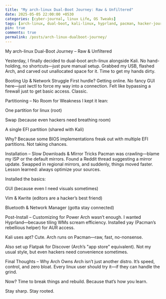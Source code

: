 ```yaml
---
title: "My arch-linux Dual-Boot Journey: Raw & Unfiltered"
date: 2025-05-05 22:00:00 +0530
categories: [cyber-journal, linux Life, OS Tweaks]
tags: [arch-linux, dual-boot, kali-linux, hyprland, pacman, hacker-journal, raw-linux]
pin: true
comments: true
permalink: /posts/arch-linux-dualboot-journey/
---
```

My arch-linux Dual-Boot Journey – Raw & Unfiltered

Yesterday, I finally decided to dual-boot arch-linux alongside Kali. No hand-holding, no shortcuts—just pure manual setup. Grabbed my USB, flashed Arch, and carved out unallocated space for it. Time to get my hands dirty.

Booting Up & Network Struggle
First hurdle? Getting online. No fancy GUI here—just iwctl to force my way into a connection. Felt like bypassing a firewall just to get basic access. Classic.

Partitioning – No Room for Weakness
I kept it lean:

One partition for linux (root)

Swap (because even hackers need breathing room)

A single EFI partition (shared with Kali)

Why? Because some BIOS implementations freak out with multiple EFI partitions. Not taking chances.

Installation – Slow Downloads & Mirror Tricks
Pacman was crawling—blame my ISP or the default mirrors. Found a Reddit thread suggesting a mirror update. Swapped in regional mirrors, and suddenly, things moved faster. Lesson learned: always optimize your sources.

Installed the basics:

GUI (because even I need visuals sometimes)

Vim & Kwrite (editors are a hacker’s best friend)

Bluetooth & Network Manager (gotta stay connected)

Post-Install – Customizing for Power
Arch wasn’t enough. I wanted Hyprland—because tiling WMs scream efficiency. Installed yay (Pacman’s rebellious helper) for AUR access.

Kali uses apt? Cute. Arch runs on Pacman—raw, fast, no-nonsense.

Also set up Flatpak for Discover (Arch’s "app store" equivalent). Not my usual style, but even hackers need convenience sometimes.

Final Thoughts – Why Arch Owns
Arch isn’t just another distro. It’s speed, control, and zero bloat. Every linux user should try it—if they can handle the grind.

Now? Time to break things and rebuild. Because that’s how you learn.

Stay sharp. Stay rooted.
